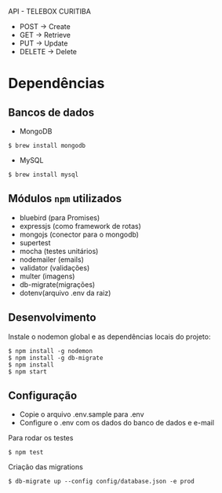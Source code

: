 API - TELEBOX CURITIBA

* POST -> Create
* GET -> Retrieve
* PUT -> Update
* DELETE -> Delete

# Dependências

## Bancos de dados
* MongoDB
```
$ brew install mongodb
```
* MySQL
```
$ brew install mysql
```

## Módulos `npm` utilizados
* bluebird (para Promises)
* expressjs (como framework de rotas)
* mongojs (conector para o mongodb)
* supertest
* mocha (testes unitários)
* nodemailer (emails)
* validator (validações)
* multer (imagens)
* db-migrate(migrações)
* dotenv(arquivo .env da raiz)

## Desenvolvimento

Instale o nodemon global e as dependências locais do projeto:

```
$ npm install -g nodemon
$ npm install -g db-migrate
$ npm install
$ npm start
```

## Configuração

* Copie o arquivo .env.sample para .env
* Configure o .env com os dados do banco de dados e e-mail

Para rodar os testes
```
$ npm test
```

Criação das migrations
```
$ db-migrate up --config config/database.json -e prod
```
